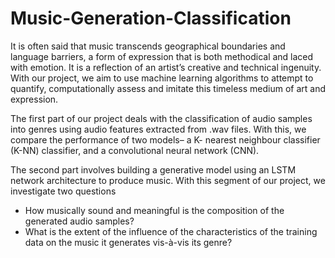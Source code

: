 # Music-Generation-Classification

It is often said that music transcends geographical boundaries and language barriers, a form of expression that is both methodical and laced with emotion. It is a reflection of an artist’s creative and technical ingenuity. With our project, we aim to use machine learning algorithms to attempt to quantify, computationally assess and imitate this timeless medium of art and expression.

The first part of our project deals with the classification of audio samples into genres using audio features extracted from .wav files. With this, we compare the performance of two models– a K- nearest neighbour classifier (K-NN) classifier, and a convolutional neural network (CNN).

The second part involves building a generative model using an LSTM network architecture to produce music. With this segment of our project, we investigate two questions
-   How musically sound and meaningful is the composition of the generated audio samples?
-   What is the extent of the influence of the characteristics of the training data on the music it generates vis-à-vis its genre?
